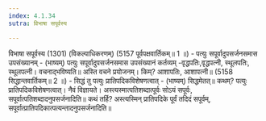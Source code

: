 ```yaml
---
index: 4.1.34
sutra: विभाषा सपूर्वस्य

---
```

 विभाषा सपूर्वस्य (1301) (विकल्पाधिकरणम्) (5157 पूर्वपक्षवार्तिकम्॥ 1 ॥) - पत्युः सपूर्वादुपसर्जनसमास उपसंख्यानम् - (भाष्यम्) पत्युः सपूर्वादुपसर्जनसमास उपसंख्यानं कर्तव्यम् -वृद्धपतिः,वृद्धपत्नी, स्थूलपतिः, स्थूलपत्नी। वचनाद्भविष्यति॥ अस्ति वचने प्रयोजनम्। किम्? आशापतिः, आशापत्नी॥ (5158 सिद्धान्तवार्तिकम्॥ 2 ॥) - सिद्धं तु पत्युः प्रातिपदिकविशेषणत्वात् - (भाष्यम्) सिद्धमेतत्॥ कथम्? पत्युः प्रातिपदिकविशेषणत्वात्। नैवं विज्ञायते। अस्त्यस्मात्पतिशब्दात्पूर्वः सोऽयं सपूर्वः, सपूर्वात्पतिशब्दादनुपसर्जनादिति॥ कथं तर्हि? अस्त्यस्मिन् प्रातिपदिके पूर्वं तदिदं सपूर्वम्, सपूर्वात्प्रातिपदिकात्पत्यन्तादनुपसर्जनादिति॥ 